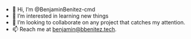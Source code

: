- 👋 Hi, I’m @BenjaminBenitez-cmd
- 👀 I’m interested in learning new things
- 💞️ I’m looking to collaborate on any project that catches my attention.
- 📫 Reach me at benjamin@bbenitez.tech.

